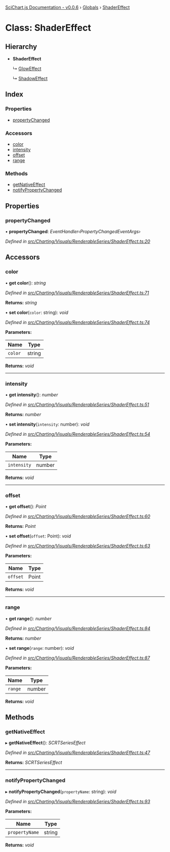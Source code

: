 [SciChart.js Documentation - v0.0.6](../README.md) › [Globals](../globals.md) › [ShaderEffect](shadereffect.md)

# Class: ShaderEffect

## Hierarchy

* **ShaderEffect**

  ↳ [GlowEffect](gloweffect.md)

  ↳ [ShadowEffect](shadoweffect.md)

## Index

### Properties

* [propertyChanged](shadereffect.md#propertychanged)

### Accessors

* [color](shadereffect.md#color)
* [intensity](shadereffect.md#intensity)
* [offset](shadereffect.md#offset)
* [range](shadereffect.md#range)

### Methods

* [getNativeEffect](shadereffect.md#getnativeeffect)
* [notifyPropertyChanged](shadereffect.md#notifypropertychanged)

## Properties

###  propertyChanged

• **propertyChanged**: *EventHandler‹PropertyChangedEventArgs›*

*Defined in [src/Charting/Visuals/RenderableSeries/ShaderEffect.ts:20](https://github.com/ABTSoftware/SciChart.Dev/blob/272ab7fc7f/Web/src/SciChart/src/Charting/Visuals/RenderableSeries/ShaderEffect.ts#L20)*

## Accessors

###  color

• **get color**(): *string*

*Defined in [src/Charting/Visuals/RenderableSeries/ShaderEffect.ts:71](https://github.com/ABTSoftware/SciChart.Dev/blob/272ab7fc7f/Web/src/SciChart/src/Charting/Visuals/RenderableSeries/ShaderEffect.ts#L71)*

**Returns:** *string*

• **set color**(`color`: string): *void*

*Defined in [src/Charting/Visuals/RenderableSeries/ShaderEffect.ts:74](https://github.com/ABTSoftware/SciChart.Dev/blob/272ab7fc7f/Web/src/SciChart/src/Charting/Visuals/RenderableSeries/ShaderEffect.ts#L74)*

**Parameters:**

Name | Type |
------ | ------ |
`color` | string |

**Returns:** *void*

___

###  intensity

• **get intensity**(): *number*

*Defined in [src/Charting/Visuals/RenderableSeries/ShaderEffect.ts:51](https://github.com/ABTSoftware/SciChart.Dev/blob/272ab7fc7f/Web/src/SciChart/src/Charting/Visuals/RenderableSeries/ShaderEffect.ts#L51)*

**Returns:** *number*

• **set intensity**(`intensity`: number): *void*

*Defined in [src/Charting/Visuals/RenderableSeries/ShaderEffect.ts:54](https://github.com/ABTSoftware/SciChart.Dev/blob/272ab7fc7f/Web/src/SciChart/src/Charting/Visuals/RenderableSeries/ShaderEffect.ts#L54)*

**Parameters:**

Name | Type |
------ | ------ |
`intensity` | number |

**Returns:** *void*

___

###  offset

• **get offset**(): *Point*

*Defined in [src/Charting/Visuals/RenderableSeries/ShaderEffect.ts:60](https://github.com/ABTSoftware/SciChart.Dev/blob/272ab7fc7f/Web/src/SciChart/src/Charting/Visuals/RenderableSeries/ShaderEffect.ts#L60)*

**Returns:** *Point*

• **set offset**(`offset`: Point): *void*

*Defined in [src/Charting/Visuals/RenderableSeries/ShaderEffect.ts:63](https://github.com/ABTSoftware/SciChart.Dev/blob/272ab7fc7f/Web/src/SciChart/src/Charting/Visuals/RenderableSeries/ShaderEffect.ts#L63)*

**Parameters:**

Name | Type |
------ | ------ |
`offset` | Point |

**Returns:** *void*

___

###  range

• **get range**(): *number*

*Defined in [src/Charting/Visuals/RenderableSeries/ShaderEffect.ts:84](https://github.com/ABTSoftware/SciChart.Dev/blob/272ab7fc7f/Web/src/SciChart/src/Charting/Visuals/RenderableSeries/ShaderEffect.ts#L84)*

**Returns:** *number*

• **set range**(`range`: number): *void*

*Defined in [src/Charting/Visuals/RenderableSeries/ShaderEffect.ts:87](https://github.com/ABTSoftware/SciChart.Dev/blob/272ab7fc7f/Web/src/SciChart/src/Charting/Visuals/RenderableSeries/ShaderEffect.ts#L87)*

**Parameters:**

Name | Type |
------ | ------ |
`range` | number |

**Returns:** *void*

## Methods

###  getNativeEffect

▸ **getNativeEffect**(): *SCRTSeriesEffect*

*Defined in [src/Charting/Visuals/RenderableSeries/ShaderEffect.ts:47](https://github.com/ABTSoftware/SciChart.Dev/blob/272ab7fc7f/Web/src/SciChart/src/Charting/Visuals/RenderableSeries/ShaderEffect.ts#L47)*

**Returns:** *SCRTSeriesEffect*

___

###  notifyPropertyChanged

▸ **notifyPropertyChanged**(`propertyName`: string): *void*

*Defined in [src/Charting/Visuals/RenderableSeries/ShaderEffect.ts:93](https://github.com/ABTSoftware/SciChart.Dev/blob/272ab7fc7f/Web/src/SciChart/src/Charting/Visuals/RenderableSeries/ShaderEffect.ts#L93)*

**Parameters:**

Name | Type |
------ | ------ |
`propertyName` | string |

**Returns:** *void*
